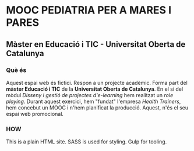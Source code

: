 # MOOC PEDIATRIA PER A MARES I PARES
## Màster en Educació i TIC - Universitat Oberta de Catalunya


### Què és

  Aquest espai web és fictici. Respon a un projecte acadèmic. Forma part del **màster Educació i TIC** de la **Universitat Oberta de Catalunya**. En el sí del mòdul *Disseny i gestió de projectes d'e-learning* hem realitzat un *role playing*. Durant aquest exercici, hem "fundat" l'empresa *Health Trainers*, hem concebut un MOOC i n'hem planificat la producció. Aquest, n'és el seu espai web promocional.
   
### HOW

  This is a plain HTML site. SASS is used for styling. Gulp for tooling.
  